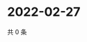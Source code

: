 # 2022-02-27

共 0 条

<!-- BEGIN WEIBO -->
<!-- 最后更新时间 Sun Feb 27 2022 06:12:22 GMT+0800 (China Standard Time) -->

<!-- END WEIBO -->
